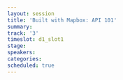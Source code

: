 ```yaml
---
layout: session
title: 'Built with Mapbox: API 101'
summary:
track: '3'
timeslot: d1_slot1
stage:
speakers:
categories:
scheduled: true
---
```

